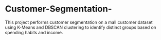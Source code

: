 # Customer-Segmentation-
This project performs customer segmentation on a mall customer dataset using K-Means and DBSCAN clustering to identify distinct groups based on spending habits and income.
